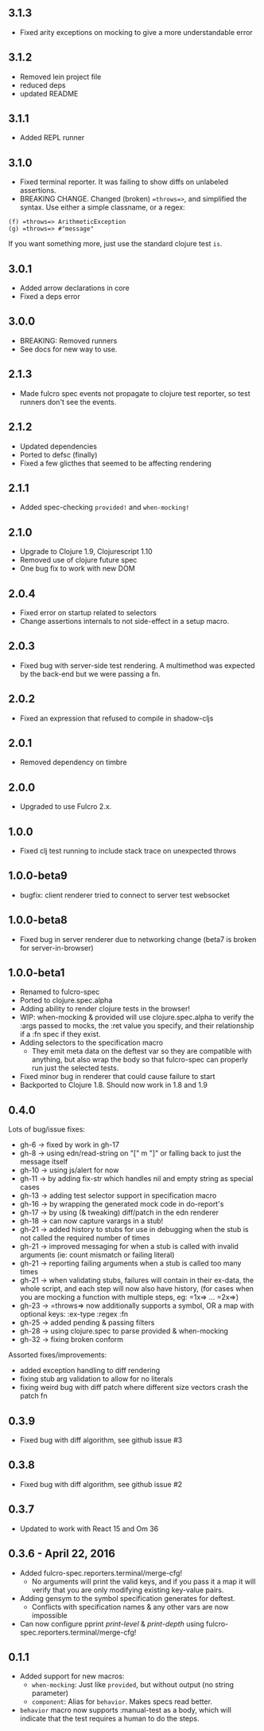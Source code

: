 3.1.3
-----
- Fixed arity exceptions on mocking to give a more understandable error

3.1.2
-----
- Removed lein project file
- reduced deps
- updated README

3.1.1
-----
- Added REPL runner

3.1.0
-----
- Fixed terminal reporter. It was failing to show diffs on unlabeled assertions.
- BREAKING CHANGE. Changed (broken) `=throws=>`, and simplified the syntax. 
Use either a simple classname, or a regex:

```
(f) =throws=> ArithmeticException
(g) =throws=> #"message"
```

If you want something more, just use the standard clojure test
`is`.

3.0.1
-----
- Added arrow declarations in core
- Fixed a deps error

3.0.0
-----
- BREAKING: Removed runners
- See docs for new way to use.

2.1.3
-----
- Made fulcro spec events not propagate to clojure test reporter, so
  test runners don't see the events.

2.1.2
-----
- Updated dependencies
- Ported to defsc (finally)
- Fixed a few glicthes that seemed to be affecting rendering

2.1.1
-----
- Added spec-checking `provided!` and `when-mocking!`

2.1.0
-----
- Upgrade to Clojure 1.9, Clojurescript 1.10
- Removed use of clojure future spec
- One bug fix to work with new DOM

2.0.4
-----
- Fixed error on startup related to selectors
- Change assertions internals to not side-effect in a setup macro.

2.0.3
-----
- Fixed bug with server-side test rendering. A multimethod was expected by the back-end but we were passing a fn.

2.0.2
-----
- Fixed an expression that refused to compile in shadow-cljs

2.0.1
-----
- Removed dependency on timbre

2.0.0
-----
- Upgraded to use Fulcro 2.x.

1.0.0
-----
- Fixed clj test running to include stack trace on unexpected throws

1.0.0-beta9
-----------
- bugfix: client renderer tried to connect to server test websocket

1.0.0-beta8
-----------
- Fixed bug in server renderer due to networking change (beta7 is broken for server-in-browser)

1.0.0-beta1
-----------
- Renamed to fulcro-spec
- Ported to clojure.spec.alpha
- Adding ability to render clojure tests in the browser!
- WIP: when-mocking & provided will use clojure.spec.alpha to verify the :args passed to mocks, the :ret value you specify, and their relationship if a :fn spec if they exist.
- Adding selectors to the specification macro
    - They emit meta data on the deftest var so they are compatible with anything,
      but also wrap the body so that fulcro-spec can properly run just the selected tests.
- Fixed minor bug in renderer that could cause failure to start
- Backported to Clojure 1.8. Should now work in 1.8 and 1.9

0.4.0
-----
Lots of bug/issue fixes:
- gh-6 -> fixed by work in gh-17
- gh-8 -> using edn/read-string on "[" m "]" or falling back to just the message itself
- gh-10 -> using js/alert for now
- gh-11 -> by adding fix-str which handles nil and empty string as special cases
- gh-13 -> adding test selector support in specification macro
- gh-16 -> by wrapping the generated mock code in do-report's
- gh-17 -> by using (& tweaking) diff/patch in the edn renderer
- gh-18 -> can now capture varargs in a stub!
- gh-21 -> added history to stubs for use in debugging when the stub is not called the required number of times
- gh-21 -> improved messaging for when a stub is called with invalid arguments (ie: count mismatch or failing literal)
- gh-21 -> reporting failing arguments when a stub is called too many times
- gh-21 -> when validating stubs, failures will contain in their ex-data, the whole script, and each step will now also have history, (for cases when you are mocking a function with multiple steps, eg: =1x=> ...  =2x=>)
- gh-23 -> =throws=> now additionally supports a symbol, OR a map with optional keys: :ex-type :regex :fn
- gh-25 -> added pending & passing filters
- gh-28 -> using clojure.spec to parse provided & when-mocking
- gh-32 -> fixing broken conform

Assorted fixes/improvements:
- added exception handling to diff rendering
- fixing stub arg validation to allow for no literals
- fixing weird bug with diff patch where different size vectors crash the patch fn

0.3.9
-----
- Fixed bug with diff algorithm, see github issue #3

0.3.8
-----
- Fixed bug with diff algorithm, see github issue #2

0.3.7
-----
- Updated to work with React 15 and Om 36

0.3.6 - April 22, 2016
-----
- Added fulcro-spec.reporters.terminal/merge-cfg!
    - No arguments will print the valid keys, and if you pass it a map it will
      verify that you are only modifying existing key-value pairs.
- Adding gensym to the symbol specification generates for deftest.
    - Conflicts with specification names & any other vars are now impossible
- Can now configure pprint *print-level* & *print-depth* using fulcro-spec.reporters.terminal/merge-cfg!

0.1.1
-----
- Added support for new macros:
    - `when-mocking`: Just like `provided`, but without output (no string parameter)
    - `component`: Alias for `behavior`. Makes specs read better.
- `behavior` macro now supports :manual-test as a body, which will indicate that the test requires a human to do the steps.

